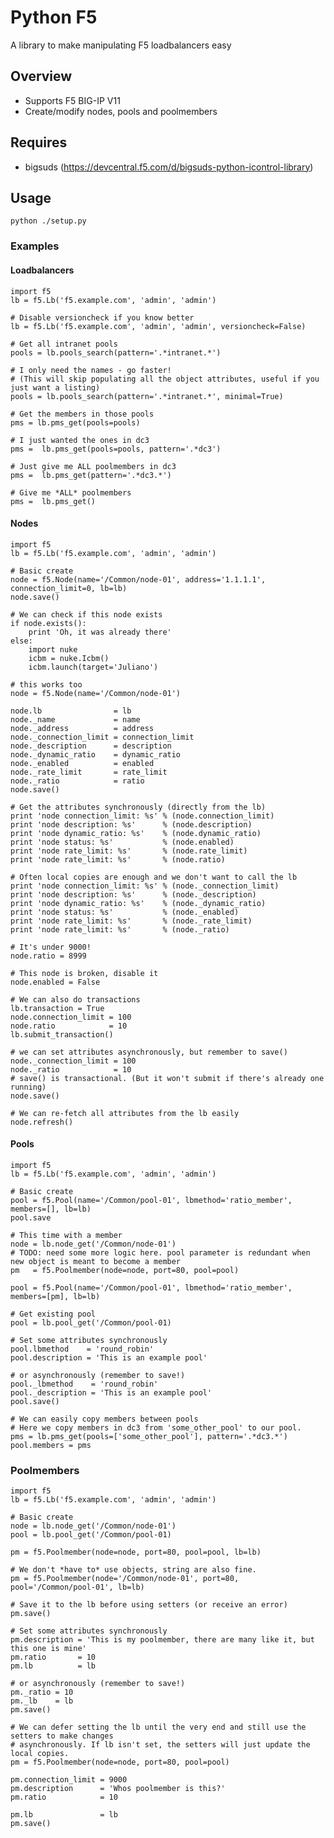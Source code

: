 # Python F5
A library to make manipulating F5 loadbalancers easy

## Overview

- Supports F5 BIG-IP V11
- Create/modify nodes, pools and poolmembers

## Requires

- bigsuds (https://devcentral.f5.com/d/bigsuds-python-icontrol-library)

## Usage

    python ./setup.py

### Examples

#### Loadbalancers
    import f5
    lb = f5.Lb('f5.example.com', 'admin', 'admin')

    # Disable versioncheck if you know better
    lb = f5.Lb('f5.example.com', 'admin', 'admin', versioncheck=False)

    # Get all intranet pools
    pools = lb.pools_search(pattern='.*intranet.*')

    # I only need the names - go faster!
    # (This will skip populating all the object attributes, useful if you just want a listing)
    pools = lb.pools_search(pattern='.*intranet.*', minimal=True)

    # Get the members in those pools
    pms = lb.pms_get(pools=pools)

    # I just wanted the ones in dc3
    pms =  lb.pms_get(pools=pools, pattern='.*dc3')

    # Just give me ALL poolmembers in dc3
    pms =  lb.pms_get(pattern='.*dc3.*')

    # Give me *ALL* poolmembers
    pms =  lb.pms_get()

#### Nodes

    import f5
    lb = f5.Lb('f5.example.com', 'admin', 'admin')

    # Basic create
    node = f5.Node(name='/Common/node-01', address='1.1.1.1', connection_limit=0, lb=lb)
    node.save()

    # We can check if this node exists
    if node.exists():
        print 'Oh, it was already there'
    else:
        import nuke
        icbm = nuke.Icbm()
        icbm.launch(target='Juliano')

    # this works too
    node = f5.Node(name='/Common/node-01')

    node.lb                = lb
    node._name             = name
    node._address          = address
    node._connection_limit = connection_limit
    node._description      = description
    node._dynamic_ratio    = dynamic_ratio
    node._enabled          = enabled
    node._rate_limit       = rate_limit
    node._ratio            = ratio
    node.save()

    # Get the attributes synchronously (directly from the lb)
    print 'node connection_limit: %s' % (node.connection_limit)
    print 'node description: %s'      % (node.description)
    print 'node dynamic_ratio: %s'    % (node.dynamic_ratio)
    print 'node status: %s'           % (node.enabled)
    print 'node rate_limit: %s'       % (node.rate_limit)
    print 'node rate_limit: %s'       % (node.ratio)

    # Often local copies are enough and we don't want to call the lb
    print 'node connection_limit: %s' % (node._connection_limit)
    print 'node description: %s'      % (node._description)
    print 'node dynamic_ratio: %s'    % (node._dynamic_ratio)
    print 'node status: %s'           % (node._enabled)
    print 'node rate_limit: %s'       % (node._rate_limit)
    print 'node rate_limit: %s'       % (node._ratio)

    # It's under 9000!
    node.ratio = 8999

    # This node is broken, disable it
    node.enabled = False

    # We can also do transactions
    lb.transaction = True
    node.connection_limit = 100
    node.ratio            = 10
    lb.submit_transaction()

    # we can set attributes asynchronously, but remember to save()
    node._connection_limit = 100
    node._ratio            = 10
    # save() is transactional. (But it won't submit if there's already one running)
    node.save()

    # We can re-fetch all attributes from the lb easily
    node.refresh()

#### Pools
    import f5
    lb = f5.Lb('f5.example.com', 'admin', 'admin')

    # Basic create
    pool = f5.Pool(name='/Common/pool-01', lbmethod='ratio_member', members=[], lb=lb)
    pool.save

    # This time with a member
    node = lb.node_get('/Common/node-01')
    # TODO: need some more logic here. pool parameter is redundant when new object is meant to become a member
    pm   = f5.Poolmember(node=node, port=80, pool=pool)
    
    pool = f5.Pool(name='/Common/pool-01', lbmethod='ratio_member', members=[pm], lb=lb)

    # Get existing pool
    pool = lb.pool_get('/Common/pool-01)

    # Set some attributes synchronously
    pool.lbmethod    = 'round_robin'
    pool.description = 'This is an example pool'

    # or asynchronously (remember to save!)
    pool._lbmethod    = 'round_robin'
    pool._description = 'This is an example pool'
    pool.save()

    # We can easily copy members between pools
    # Here we copy members in dc3 from 'some_other_pool' to our pool.
    pms = lb.pms_get(pools=['some_other_pool'], pattern='.*dc3.*')
    pool.members = pms

### Poolmembers
    import f5
    lb = f5.Lb('f5.example.com', 'admin', 'admin')

    # Basic create
    node = lb.node_get('/Common/node-01')
    pool = lb.pool_get('/Common/pool-01)

    pm = f5.Poolmember(node=node, port=80, pool=pool, lb=lb)

    # We don't *have to* use objects, string are also fine.
    pm = f5.Poolmember(node='/Common/node-01', port=80, pool='/Common/pool-01', lb=lb)

    # Save it to the lb before using setters (or receive an error)
    pm.save()

    # Set some attributes synchronously
    pm.description = 'This is my poolmember, there are many like it, but this one is mine'
    pm.ratio       = 10
    pm.lb          = lb

    # or asynchronously (remember to save!)
    pm._ratio = 10
    pm._lb    = lb
    pm.save()

    # We can defer setting the lb until the very end and still use the setters to make changes
    # asynchronously. If lb isn't set, the setters will just update the local copies.
    pm = f5.Poolmember(node=node, port=80, pool=pool)

    pm.connection_limit = 9000
    pm.description      = 'Whos poolmember is this?'
    pm.ratio            = 10

    pm.lb               = lb
    pm.save()
